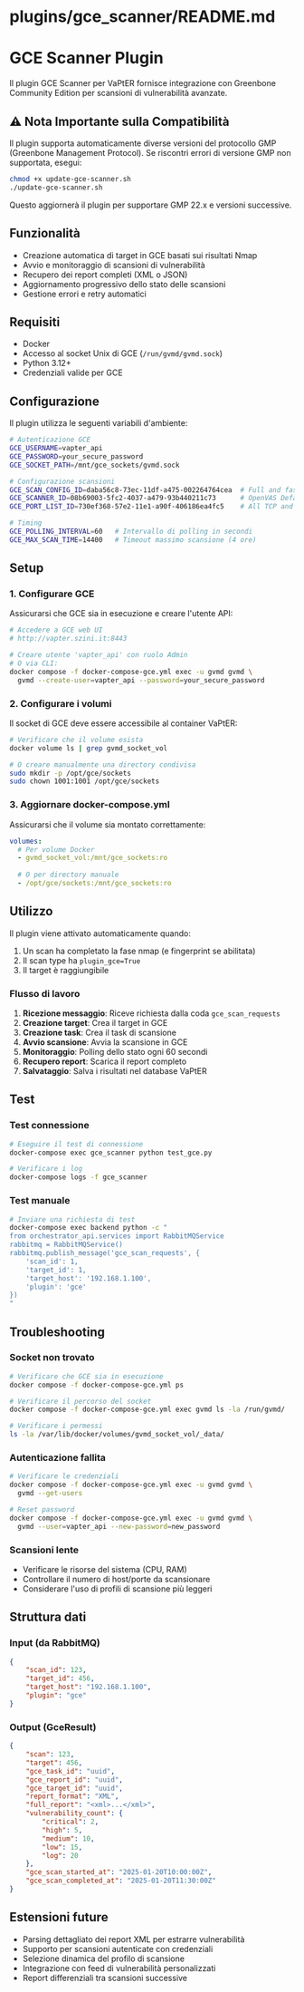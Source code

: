 # plugins/gce_scanner/README.md

# GCE Scanner Plugin

Il plugin GCE Scanner per VaPtER fornisce integrazione con Greenbone Community Edition per scansioni di vulnerabilità avanzate.

## ⚠️ Nota Importante sulla Compatibilità

Il plugin supporta automaticamente diverse versioni del protocollo GMP (Greenbone Management Protocol). Se riscontri errori di versione GMP non supportata, esegui:

```bash
chmod +x update-gce-scanner.sh
./update-gce-scanner.sh
```

Questo aggiornerà il plugin per supportare GMP 22.x e versioni successive.

## Funzionalità

- Creazione automatica di target in GCE basati sui risultati Nmap
- Avvio e monitoraggio di scansioni di vulnerabilità
- Recupero dei report completi (XML o JSON)
- Aggiornamento progressivo dello stato delle scansioni
- Gestione errori e retry automatici

## Requisiti

- Docker
- Accesso al socket Unix di GCE (`/run/gvmd/gvmd.sock`)
- Python 3.12+
- Credenziali valide per GCE

## Configurazione

Il plugin utilizza le seguenti variabili d'ambiente:

```bash
# Autenticazione GCE
GCE_USERNAME=vapter_api
GCE_PASSWORD=your_secure_password
GCE_SOCKET_PATH=/mnt/gce_sockets/gvmd.sock

# Configurazione scansioni
GCE_SCAN_CONFIG_ID=daba56c8-73ec-11df-a475-002264764cea  # Full and fast
GCE_SCANNER_ID=08b69003-5fc2-4037-a479-93b440211c73      # OpenVAS Default
GCE_PORT_LIST_ID=730ef368-57e2-11e1-a90f-406186ea4fc5    # All TCP and Nmap top 100 UDP

# Timing
GCE_POLLING_INTERVAL=60   # Intervallo di polling in secondi
GCE_MAX_SCAN_TIME=14400   # Timeout massimo scansione (4 ore)
```

## Setup

### 1. Configurare GCE

Assicurarsi che GCE sia in esecuzione e creare l'utente API:

```bash
# Accedere a GCE web UI
# http://vapter.szini.it:8443

# Creare utente 'vapter_api' con ruolo Admin
# O via CLI:
docker compose -f docker-compose-gce.yml exec -u gvmd gvmd \
  gvmd --create-user=vapter_api --password=your_secure_password
```

### 2. Configurare i volumi

Il socket di GCE deve essere accessibile al container VaPtER:

```bash
# Verificare che il volume esista
docker volume ls | grep gvmd_socket_vol

# O creare manualmente una directory condivisa
sudo mkdir -p /opt/gce/sockets
sudo chown 1001:1001 /opt/gce/sockets
```

### 3. Aggiornare docker-compose.yml

Assicurarsi che il volume sia montato correttamente:

```yaml
volumes:
  # Per volume Docker
  - gvmd_socket_vol:/mnt/gce_sockets:ro
  
  # O per directory manuale
  - /opt/gce/sockets:/mnt/gce_sockets:ro
```

## Utilizzo

Il plugin viene attivato automaticamente quando:

1. Un scan ha completato la fase nmap (e fingerprint se abilitata)
2. Il scan type ha `plugin_gce=True`
3. Il target è raggiungibile

### Flusso di lavoro

1. **Ricezione messaggio**: Riceve richiesta dalla coda `gce_scan_requests`
2. **Creazione target**: Crea il target in GCE
3. **Creazione task**: Crea il task di scansione
4. **Avvio scansione**: Avvia la scansione in GCE
5. **Monitoraggio**: Polling dello stato ogni 60 secondi
6. **Recupero report**: Scarica il report completo
7. **Salvataggio**: Salva i risultati nel database VaPtER

## Test

### Test connessione

```bash
# Eseguire il test di connessione
docker-compose exec gce_scanner python test_gce.py

# Verificare i log
docker-compose logs -f gce_scanner
```

### Test manuale

```bash
# Inviare una richiesta di test
docker-compose exec backend python -c "
from orchestrator_api.services import RabbitMQService
rabbitmq = RabbitMQService()
rabbitmq.publish_message('gce_scan_requests', {
    'scan_id': 1,
    'target_id': 1,
    'target_host': '192.168.1.100',
    'plugin': 'gce'
})
"
```

## Troubleshooting

### Socket non trovato

```bash
# Verificare che GCE sia in esecuzione
docker compose -f docker-compose-gce.yml ps

# Verificare il percorso del socket
docker compose -f docker-compose-gce.yml exec gvmd ls -la /run/gvmd/

# Verificare i permessi
ls -la /var/lib/docker/volumes/gvmd_socket_vol/_data/
```

### Autenticazione fallita

```bash
# Verificare le credenziali
docker compose -f docker-compose-gce.yml exec -u gvmd gvmd \
  gvmd --get-users

# Reset password
docker compose -f docker-compose-gce.yml exec -u gvmd gvmd \
  gvmd --user=vapter_api --new-password=new_password
```

### Scansioni lente

- Verificare le risorse del sistema (CPU, RAM)
- Controllare il numero di host/porte da scansionare
- Considerare l'uso di profili di scansione più leggeri

## Struttura dati

### Input (da RabbitMQ)
```json
{
    "scan_id": 123,
    "target_id": 456,
    "target_host": "192.168.1.100",
    "plugin": "gce"
}
```

### Output (GceResult)
```json
{
    "scan": 123,
    "target": 456,
    "gce_task_id": "uuid",
    "gce_report_id": "uuid",
    "gce_target_id": "uuid",
    "report_format": "XML",
    "full_report": "<xml>...</xml>",
    "vulnerability_count": {
        "critical": 2,
        "high": 5,
        "medium": 10,
        "low": 15,
        "log": 20
    },
    "gce_scan_started_at": "2025-01-20T10:00:00Z",
    "gce_scan_completed_at": "2025-01-20T11:30:00Z"
}
```

## Estensioni future

- Parsing dettagliato dei report XML per estrarre vulnerabilità
- Supporto per scansioni autenticate con credenziali
- Selezione dinamica del profilo di scansione
- Integrazione con feed di vulnerabilità personalizzati
- Report differenziali tra scansioni successive